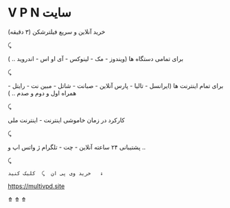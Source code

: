 # V P N سایت
خرید آنلاین و سریع فیلترشکن (۳ دقیقه)

⤹

برای تمامی دستگاه ها (ویندوز - مک - لینوکس - آی او اس - اندروید .. )

⤹

برای تمام اینترنت ها (ایرانسل - تالیا - پارس آنلاین - صبانت - شاتل - مبین نت - رایتل - همراه اول و دوم و صدم .. )

⤹

کارکرد در زمان خاموشی اینترنت - اینترنت ملی 

⤹

پشتیبانی ۲۴ ساعته آنلاین - چت - تلگرام ژ واتس اپ و ..

⤹



    خرید وی پی ان  ⤹  کلیک کنید   ↓
   https://multivpd.site

 ⤊   ⤊   ⤊
